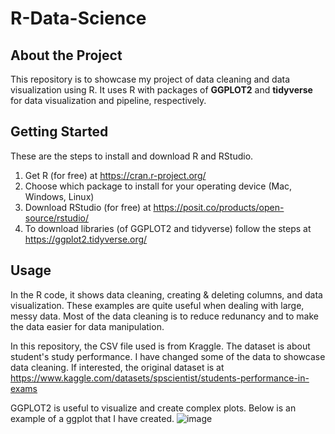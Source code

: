 # R-Data-Science

## About the Project
This repository is to showcase my project of data cleaning and data visualization using R. It uses R with packages of **GGPLOT2** and **tidyverse** for data visualization and pipeline, respectively.

## Getting Started
These are the steps to install and download R and RStudio.
  1. Get R (for free) at https://cran.r-project.org/
  2. Choose which package to install for your operating device (Mac, Windows, Linux)
  3. Download RStudio (for free) at https://posit.co/products/open-source/rstudio/
  4. To download libraries (of GGPLOT2 and tidyverse) follow the steps at https://ggplot2.tidyverse.org/

## Usage
In the R code, it shows data cleaning, creating & deleting columns, and data visualization. These examples are quite useful when dealing with large, messy data. Most of the data cleaning is to reduce redunancy and to make the data easier for data manipulation. 

In this repository, the CSV file used is from Kraggle. The dataset is about student's study performance. I have changed some of the data to showcase data cleaning. If interested, the original dataset is at https://www.kaggle.com/datasets/spscientist/students-performance-in-exams 

GGPLOT2 is useful to visualize and create complex plots. Below is an example of a ggplot that I have created.
![image](https://github.com/rachleee/R-Data-Science/assets/122914187/bd0bd0b1-d1cd-43e1-a190-56c880b98c75)


